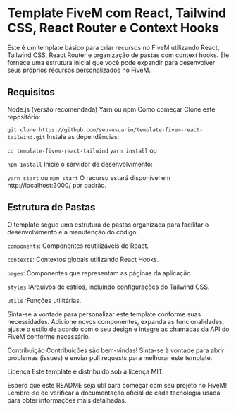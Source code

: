 # Template FiveM com React, Tailwind CSS, React Router e Context Hooks
Este é um template básico para criar recursos no FiveM utilizando React, Tailwind CSS, React Router e organização de pastas com context hooks. Ele fornece uma estrutura inicial que você pode expandir para desenvolver seus próprios recursos personalizados no FiveM.

## Requisitos
Node.js (versão recomendada)
Yarn ou npm
Como começar
Clone este repositório:


```git clone https://github.com/seu-usuario/template-fivem-react-tailwind.git```
Instale as dependências:


```cd template-fivem-react-tailwind```
```yarn install```
ou


```npm install```
Inicie o servidor de desenvolvimento:


```yarn start```
ou
```npm start```
O recurso estará disponível em http://localhost:3000/ por padrão.

## Estrutura de Pastas
O template segue uma estrutura de pastas organizada para facilitar o desenvolvimento e a manutenção do código:


```components```: Componentes reutilizáveis do React.

```contexts```: Contextos globais utilizando React Hooks.

```pages```: Componentes que representam as páginas da aplicação.

```styles``` :Arquivos de estilos, incluindo configurações do Tailwind CSS.

```utils``` :Funções utilitárias.

Sinta-se à vontade para personalizar este template conforme suas necessidades. Adicione novos componentes, expanda as funcionalidades, ajuste o estilo de acordo com o seu design e integre as chamadas da API do FiveM conforme necessário.

Contribuição
Contribuições são bem-vindas! Sinta-se à vontade para abrir problemas (issues) e enviar pull requests para melhorar este template.

Licença
Este template é distribuído sob a licença MIT.

Espero que este README seja útil para começar com seu projeto no FiveM! Lembre-se de verificar a documentação oficial de cada tecnologia usada para obter informações mais detalhadas.





